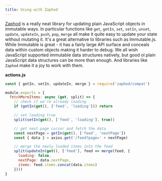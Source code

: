```yaml
---
title: Using with Zaphod
---
```


[Zaphod](https://zaphod.surge.sh/) is a really neat library for updating plain JavaScript objects in immutable ways. In particular functions like `get`, `getIn`, `set`, `setIn`, `unset`, `update`, `updateIn`, `push`, `pop`, `merge` all make it quite easy to update your state without mutating it. It's a great alternative to libraries such as Immutable.js. While Immutable is great - it has a fairly large API surface and conceals data within custom objects making it harder to debug. We all wish JavaScript supported immutable data structures natively, but good ol plain JavaScript data structures can be more than enough. And libraries like `Zaphod` make it a joy to work with them.

**actions.js**
```js
const { getIn, setIn, updateIn, merge } = require('zaphod/compat')

module.exports = {
  fetchMoreItems: async (get, split) => {
    // check if we're already loading
    if (getIn(get(), ['feed', 'loading'])) return

    // set loading true
    split(setIn(get(), ['feed', 'loading'], true))

    // get next page cursor and fetch the data
    const nextPage = getIn(get(), ['feed', 'nextPage'])
    const { data } = axios.get('/feed?page=' + nextPage)

    // merge the newly loaded items into the feed
    split(updateIn(get(), ['feed'], feed => merge(feed, {
      loading: false,
      nextPage: data.nextPage,
      items: feed.items.concat(data.items)
    })))
}
```